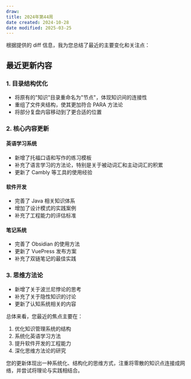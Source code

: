```yaml
---
draw:
title: 2024年第44周
date created: 2024-10-28
date modified: 2025-03-25
---
```


根据提供的 diff 信息，我为您总结了最近的主要变化和关注点：

## 最近更新内容

### 1. 目录结构优化

- 将原有的"知识"目录重命名为"节点"，体现知识间的连接性
- 重组了文件夹结构，使其更加符合 PARA 方法论
- 将部分复盘内容移动到了更合适的位置

### 2. 核心内容更新

#### 英语学习系统

- 新增了托福口语和写作的练习模板
- 补充了语言学习的方法论，特别是关于被动词汇和主动词汇的积累
- 更新了 Cambly 等工具的使用经验

#### 软件开发

- 完善了 Java 相关知识体系
- 增加了设计模式的实践案例
- 补充了工程能力的评估标准

#### 笔记系统

- 完善了 Obsidian 的使用方法
- 更新了 VuePress 发布方案
- 补充了双链笔记的最佳实践

### 3. 思维方法论

- 新增了关于波兰尼悖论的思考
- 补充了关于隐性知识的讨论
- 更新了认知系统相关的内容

总体来看，您最近的焦点主要在：

1. 优化知识管理系统的结构
2. 系统化英语学习方法
3. 提升软件开发的工程能力
4. 深化思维方法论的研究

您的更新体现出一种系统化、结构化的思维方式，注重将零散的知识点连接成网络，并尝试将理论与实践相结合。
